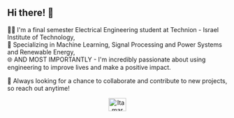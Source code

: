 ## Hi there! 👋

👨‍🎓 I'm a final semester Electrical Engineering student at Technion - Israel Institute of Technology,  
🤖 Specializing in Machine Learning, Signal Processing and Power Systems and Renewable Energy,  
🌐 AND MOST IMPORTANTLY - I'm incredibly passionate about using engineering to improve lives and make a positive impact.

🤝 Always looking for a chance to collaborate and contribute to new projects, so reach out anytime!
<p align="center">
<a href="(https://www.linkedin.com/in/itamar-ginsberg/" target="blank"><img align="center" src="https://raw.githubusercontent.com/rahuldkjain/github-profile-readme-generator/master/src/images/icons/Social/linked-in-alt.svg" alt="Itamar Ginsberg @ Linkedin" height="30" width="40" /></a>

  
  <!--
**etgins/etgins** is a ✨ _special_ ✨ repository because its `README.md` (this file) appears on your GitHub profile.

Here are some ideas to get you started:

- 🔭 I’m currently working on ...
- 🌱 I’m currently learning ...
- 👯 I’m looking to collaborate on ...
- 🤔 I’m looking for help with ...
- 💬 Ask me about ...
- 📫 How to reach me: ...
- 😄 Pronouns: ...
- ⚡ Fun fact: ...
-->
